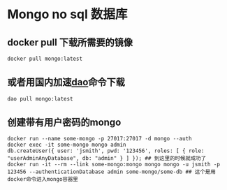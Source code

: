 # Mongo no sql 数据库
## docker pull 下载所需要的镜像
``` bash
docker pull mongo:latest
```
## 或者用国内加速[dao](https://www.daocloud.io/)命令下载
``` bash
dao pull mongo:latest
```
## 创建带有用户密码的mongo
```
docker run --name some-mongo -p 27017:27017 -d mongo --auth 
docker exec -it some-mongo mongo admin
db.createUser({ user: 'jsmith', pwd: '123456', roles: [ { role: "userAdminAnyDatabase", db: "admin" } ] }); ## 到这里的时候就成功了
docker run -it --rm --link some-mongo:mongo mongo mongo -u jsmith -p 123456 --authenticationDatabase admin some-mongo/some-db ## 这个是用docker命令进入mongo容器里
```